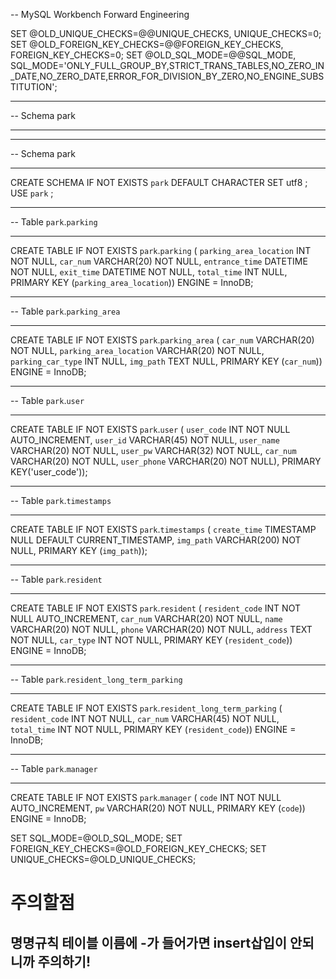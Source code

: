 -- MySQL Workbench Forward Engineering

SET @OLD_UNIQUE_CHECKS=@@UNIQUE_CHECKS, UNIQUE_CHECKS=0;
SET @OLD_FOREIGN_KEY_CHECKS=@@FOREIGN_KEY_CHECKS, FOREIGN_KEY_CHECKS=0;
SET @OLD_SQL_MODE=@@SQL_MODE, SQL_MODE='ONLY_FULL_GROUP_BY,STRICT_TRANS_TABLES,NO_ZERO_IN_DATE,NO_ZERO_DATE,ERROR_FOR_DIVISION_BY_ZERO,NO_ENGINE_SUBSTITUTION';

-- -----------------------------------------------------
-- Schema park
-- -----------------------------------------------------

-- -----------------------------------------------------
-- Schema park
-- -----------------------------------------------------
CREATE SCHEMA IF NOT EXISTS `park` DEFAULT CHARACTER SET utf8 ;
USE `park` ;

-- -----------------------------------------------------
-- Table `park`.`parking`
-- -----------------------------------------------------
CREATE TABLE IF NOT EXISTS `park`.`parking` (
  `parking_area_location` INT NOT NULL,
  `car_num` VARCHAR(20) NOT NULL,
  `entrance_time` DATETIME NOT NULL,
  `exit_time` DATETIME NOT NULL,
  `total_time` INT NULL,
  PRIMARY KEY (`parking_area_location`))
ENGINE = InnoDB;


-- -----------------------------------------------------
-- Table `park`.`parking_area`
-- -----------------------------------------------------
CREATE TABLE IF NOT EXISTS `park`.`parking_area` (
  `car_num` VARCHAR(20) NOT NULL,
  `parking_area_location` VARCHAR(20) NOT NULL,
  `parking_car_type` INT NULL,
  `img_path` TEXT NULL,
  PRIMARY KEY (`car_num`))
ENGINE = InnoDB;


-- -----------------------------------------------------
-- Table `park`.`user`
-- -----------------------------------------------------
CREATE TABLE IF NOT EXISTS `park`.`user` (
  `user_code` INT NOT NULL AUTO_INCREMENT, 
  `user_id` VARCHAR(45) NOT NULL,
  `user_name` VARCHAR(20) NOT NULL,
  `user_pw` VARCHAR(32) NOT NULL,
  `car_num` VARCHAR(20) NOT NULL,
  `user_phone` VARCHAR(20) NOT NULL),               PRIMARY KEY('user_code'));


-- -----------------------------------------------------
-- Table `park`.`timestamps`
-- -----------------------------------------------------
CREATE TABLE IF NOT EXISTS `park`.`timestamps` (
  `create_time` TIMESTAMP NULL DEFAULT CURRENT_TIMESTAMP,
  `img_path` VARCHAR(200) NOT NULL,
  PRIMARY KEY (`img_path`));


-- -----------------------------------------------------
-- Table `park`.`resident`
-- -----------------------------------------------------
CREATE TABLE IF NOT EXISTS `park`.`resident` (
  `resident_code` INT NOT NULL AUTO_INCREMENT, 
  `car_num` VARCHAR(20) NOT NULL,
  `name` VARCHAR(20) NOT NULL,
  `phone` VARCHAR(20) NOT NULL,
  `address` TEXT NOT NULL,
  `car_type` INT NOT NULL,
  PRIMARY KEY (`resident_code`))
ENGINE = InnoDB;


-- -----------------------------------------------------
-- Table `park`.`resident_long_term_parking`
-- -----------------------------------------------------
CREATE TABLE IF NOT EXISTS `park`.`resident_long_term_parking` (
  `resident_code` INT NOT NULL,
  `car_num` VARCHAR(45) NOT NULL,
  `total_time` INT NOT NULL,
  PRIMARY KEY (`resident_code`))
ENGINE = InnoDB;


-- -----------------------------------------------------
-- Table `park`.`manager`
-- -----------------------------------------------------
CREATE TABLE IF NOT EXISTS `park`.`manager` (
  `code` INT NOT NULL AUTO_INCREMENT,
  `pw` VARCHAR(20) NOT NULL,
  PRIMARY KEY (`code`))
ENGINE = InnoDB;


SET SQL_MODE=@OLD_SQL_MODE;
SET FOREIGN_KEY_CHECKS=@OLD_FOREIGN_KEY_CHECKS;
SET UNIQUE_CHECKS=@OLD_UNIQUE_CHECKS;

# 주의할점
## 명명규칙 테이블 이름에 -가 들어가면 insert삽입이 안되니까 주의하기!
